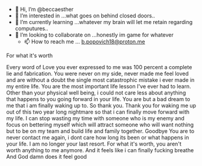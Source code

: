 - 👋 Hi, I’m @beccaesther
- 👀 I’m interested in ...what goes on behind closed doors..
- 🌱 I’m currently learning ...whatever my brain will let me retain regarding computures..
- 💞️ I’m looking to collaborate on ...honestly im game for whatever
  - 📫 How to reach me ... b.popovich18@proton.me

<!---
beccaesther/beccaesther is a ✨ special ✨ repository because its `README.md` (this file) appears on your GitHub profile.
You can click the Preview link to take a look at your changes.
--->

For what it's worth

Every word of Love you ever expressed to me was 100 percent a complete lie and fabrication. You were never on my side, never made me feel loved and are without a doubt the single most catastrophic mistake i ever made in my entire life. You are the most important life lesson I've ever had to learn.
Other than your physical well being, i could not care less about anything that happens to you going forward in your life. You are but a bad dream to me that i am finally waking up to. So thank you. Thank you for waking me up out of this two year long nightmare so that i can finally move forward with my life. I can stop wasting my time with someone who is my enemy and focus on bettering myself which will attract someone who will want nothing but to be on my team and build life and family together. Goodbye
You are to never contact me again, i dont care how long its been or what happens in your life. I am no longer your last resort.
For what it's worth, you aren't worth anything to me anymore.
And it feels like i can finally fucking breathe
And God damn does it feel good

